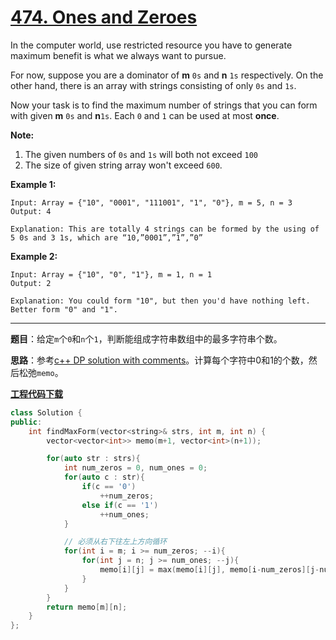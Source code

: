 # [474. Ones and Zeroes](https://leetcode.com/problems/ones-and-zeroes/)

In the computer world, use restricted resource you have to generate maximum benefit is what we always want to pursue.

For now, suppose you are a dominator of **m** `0s` and **n** `1s` respectively. On the other hand, there is an array with strings consisting of only `0s` and `1s`.

Now your task is to find the maximum number of strings that you can form with given **m** `0s` and **n**`1s`. Each `0` and `1` can be used at most **once**.

**Note:**

1. The given numbers of `0s` and `1s` will both not exceed `100`
2. The size of given string array won't exceed `600`.

**Example 1:**

```
Input: Array = {"10", "0001", "111001", "1", "0"}, m = 5, n = 3
Output: 4

Explanation: This are totally 4 strings can be formed by the using of 5 0s and 3 1s, which are “10,”0001”,”1”,”0”
```

**Example 2:**

```
Input: Array = {"10", "0", "1"}, m = 1, n = 1
Output: 2

Explanation: You could form "10", but then you'd have nothing left. Better form "0" and "1".
```

-----

**题目**：给定`m`个`0`和`n`个`1`，判断能组成字符串数组中的最多字符串个数。

**思路**：参考[c++ DP solution with comments](https://leetcode.com/problems/ones-and-zeroes/discuss/95814/c%2B%2B-DP-solution-with-comments)。计算每个字符中0和1的个数，然后松弛`memo`。

[**工程代码下载**](https://github.com/shenkh/leetcode)

```cpp
class Solution {
public:
    int findMaxForm(vector<string>& strs, int m, int n) {
        vector<vector<int>> memo(m+1, vector<int>(n+1));

        for(auto str : strs){
            int num_zeros = 0, num_ones = 0;
            for(auto c : str){
                if(c == '0')
                    ++num_zeros;
                else if(c == '1')
                    ++num_ones;
            }

            // 必须从右下往左上方向循环
            for(int i = m; i >= num_zeros; --i){
                for(int j = n; j >= num_ones; --j){
                    memo[i][j] = max(memo[i][j], memo[i-num_zeros][j-num_ones] + 1);
                }
            }
        }
        return memo[m][n];
    }
};
```
